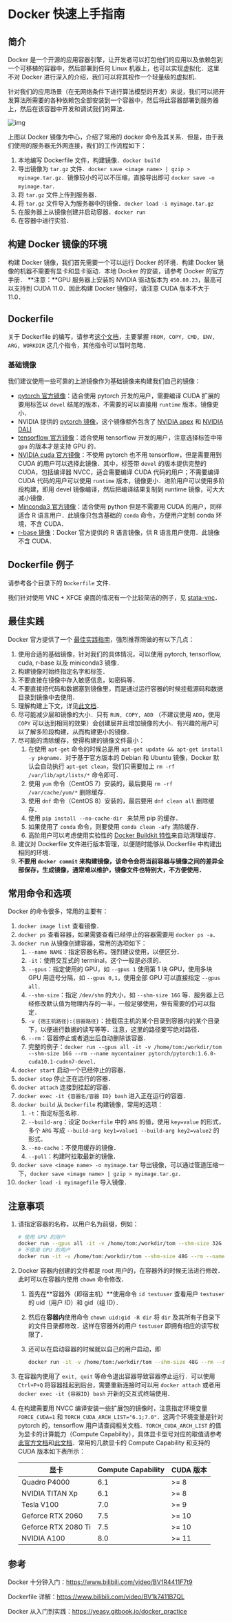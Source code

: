 # Docker 快速上手指南

## 简介

Docker 是一个开源的应用容器引擎，让开发者可以打包他们的应用以及依赖包到一个可移植的容器中，然后部署到任何 Linux 机器上，也可以实现虚拟化．这里不对 Docker 进行深入的介绍，我们可以将其视作一个轻量级的虚拟机．

针对我们的应用场景（在无网络条件下进行算法模型的开发）来说，我们可以把开发算法所需要的各种依赖包全部安装到一个容器中，然后将此容器部署到服务器上，然后在该容器中开发和调试我们的算法．

![img](.images/docker.jpg)

上图以 Docker 镜像为中心，介绍了常用的 docker 命令及其关系．但是，由于我们使用的服务器无外网连接，我们的工作流程如下：

1. 本地编写 Dockerfile 文件，构建镜像．`docker build`
2. 导出镜像为 `tar.gz` 文件．`docker save <image name> | gzip > myimage.tar.gz`．镜像较小的可以不压缩，直接导出即可 `docker save -o myimage.tar`．
3. 将 `tar.gz` 文件上传到服务器．
4. 将 `tar.gz` 文件导入为服务器中的镜像．`docker load -i myimage.tar.gz`
5. 在服务器上从镜像创建并启动容器．`docker run`
6. 在容器中进行实验．

## 构建 Docker 镜像的环境

构建 Docker 镜像，我们首先需要一个可以运行 Docker 的环境．构建 Docker 镜像的机器不需要有显卡和显卡驱动．本地 Docker 的安装，请参考 Docker 的官方手册．
**注意：**GPU 服务器上安装的 NVIDIA 驱动版本为 `450.80.23`，最高可以支持到 CUDA 11.0．因此构建 Docker 镜像时，请注意 CUDA 版本不大于 11.0．

## Dockerfile

关于 Dockerfile 的编写，请参考[这个文档](https://yeasy.gitbook.io/docker_practice/image/dockerfile)，主要掌握 `FROM, COPY, CMD, ENV, ARG, WORKDIR` 这几个指令，其他指令可以暂时忽略．

### 基础镜像

我们建议使用一些可靠的上游镜像作为基础镜像来构建我们自己的镜像：

* [pytorch 官方镜像](https://hub.docker.com/r/pytorch/pytorch)：适合使用 pytorch 开发的用户，需要编译 CUDA 扩展的要用标签以 `devel` 结尾的版本，不需要的可以直接用 `runtime` 版本，镜像更小．
* NVIDIA 提供的 [pytorch 镜像](https://ngc.nvidia.com/catalog/containers/nvidia:pytorch)，这个镜像额外包含了 [NVIDIA apex](https://github.com/NVIDIA/apex) 和 [NVIDIA DALI](https://github.com/NVIDIA/DALI)
* [tensorflow 官方镜像](https://hub.docker.com/r/tensorflow/tensorflow/)：适合使用 tensorflow 开发的用户，注意选择标签中带 `gpu` 的版本才是支持 GPU 的．
* [NVIDIA cuda 官方镜像](https://hub.docker.com/r/nvidia/cuda)：不使用 pytorch 也不用 tensorflow，但是需要用到 CUDA 的用户可以选择此镜像．其中，标签带 `devel` 的版本提供完整的 CUDA，包括编译器 NVCC，适合需要编译 CUDA 代码的用户；不需要编译 CUDA 代码的用户可以使用 `runtime` 版本，镜像更小．进阶用户可以使用多阶段构建，即用 devel 镜像编译，然后把编译结果复制到 runtime 镜像，可大大减小镜像．
* [Minconda3 官方镜像](https://hub.docker.com/r/continuumio/miniconda3)：适合使用 python 但是不需要用 CUDA 的用户，同样适合 R 语言用户．此镜像只包含基础的 `conda` 命令，方便用户定制 conda 环境，不含 CUDA．
* [r-base 镜像](https://hub.docker.com/_/r-base)：Docker 官方提供的 R 语言镜像，供 R 语言用户使用．此镜像不含 CUDA．

## Dockerfile 例子

请参考各个目录下的 `Dockerfile` 文件．

我们针对使用 VNC + XFCE 桌面的情况有一个比较简洁的例子，见 [stata-vnc](./stata-vnc)．

## 最佳实践

Docker 官方提供了一个 [最佳实践指南](https://docs.docker.com/develop/develop-images/dockerfile_best-practices/)，强烈推荐照做的有以下几点：

1. 使用合适的基础镜像，针对我们的具体情况，可以使用 pytorch, tensorflow, cuda, r-base 以及 miniconda3 镜像．
2. 构建镜像时始终指定名字和标签．
3. 不要直接在镜像中存入敏感信息，如密码等．
4. 不要直接把代码和数据塞到镜像里，而是通过运行容器的时候挂载源码和数据目录到镜像中去使用．
5. 理解构建上下文，详见[此文档](https://yeasy.gitbook.io/docker_practice/image/build#jing-xiang-gou-jian-shang-xia-wen-context)．
6. 尽可能减少层和镜像的大小．只有 `RUN, COPY, ADD` （不建议使用 `ADD`，使用 `COPY` 可以达到相同的效果）会创建层并且增加镜像的大小．有兴趣的用户可以了解多阶段构建，从而构建更小的镜像．
7. 尽可能的清除缓存，使得构建的镜像文件最小：
   1. 在使用 `apt-get` 命令的时候总是用 `apt-get update && apt-get install -y pkgname`．对于基于官方版本的 Debian 和 Ubuntu 镜像，Docker 默认会自动执行 `apt-get clean`，我们只需要加上 `rm -rf /var/lib/apt/lists/*` 命令即可．
   2. 使用 `yum` 命令（CentOS 7）安装的，最后要用 `rm -rf /var/cache/yum/*` 删除缓存．
   3. 使用 `dnf` 命令（CentOS 8）安装的，最后要用 `dnf clean all` 删除缓存．
   4. 使用 `pip install --no-cache-dir ` 来禁用 pip 的缓存．
   5. 如果使用了 `conda` 命令，则要使用 `conda clean -afy` 清除缓存．
   6. 高阶用户可以考虑使用实验性的 [Docker Buildkit 特性](https://github.com/moby/buildkit/blob/master/frontend/dockerfile/docs/syntax.md#run---mounttypecache)来自动清理缓存．
8. 建议对 Dockerfile 文件进行版本管理，以便随时能够从 Dockerfile 中构建出相同的环境．
9. **不要用 `docker commit` 来构建镜像，该命令会将当前容器与镜像之间的差异全部保存，生成镜像，通常难以维护，镜像文件也特别大，不方便使用．**

## 常用命令和选项

Docker 的命令很多，常用的主要有：

1. `docker image list` 查看镜像．
2. `docker ps` 查看容器，如果需要查看已经停止的容器需要用 `docker ps -a`．
3. `docker run` 从镜像创建容器，常用的选项如下：
   1. `--name NAME`：指定容器名称，强烈建议使用，以便区分．
   2. `-it`：使用交互式的 terminal，这个一般是必须的．
   3. `--gpus`：指定使用的 GPU，如 `--gpus 1` 使用第 1 块 GPU，使用多块 GPU 用逗号分隔，如 `--gpus 0,1`，使用全部 GPU 可以直接指定 `--gpus all`．
   4. `--shm-size`：指定 `/dev/shm` 的大小，如 `--shm-size 16G` 等．服务器上已经修改默认值为物理内存的一半，一般足够使用，但有需要的仍可以指定．
   5. `-v {宿主机路径}:{容器路径}`：挂载宿主机的某个目录到容器内的某个目录下，以便进行数据的读写等等．注意，这里的路径要写绝对路径．
   6. `--rm`：容器停止或者退出后自动删除该容器．
   7. 完整的例子：`docker run --gpus all -it -v /home/tom:/workdir/tom --shm-size 16G --rm --name mycontainer pytorch/pytorch:1.6.0-cuda10.1-cudnn7-devel`．
4. `docker start` 启动一个已经停止的容器．
5. `docker stop` 停止正在运行的容器．
6. `docker attach` 连接到挂起的容器．
7. `docker exec -it {容器名/容器 ID} bash`  进入正在运行的容器．
8. `docker build` 从 `Dockerfile` 构建镜像，常用的选项：
   1. `-t`：指定标签名称．
   2. `--build-arg`：设定 `Dockerfile` 中的 `ARG` 的值，使用 `key=value` 的形式，多个 `ARG` 写成 `--build-arg key1=value1 --build-arg key2=value2` 的形式．
   3. `--no-cache`：不使用缓存的镜像．
   4. `--pull`：构建时拉取最新的镜像．
9. `docker save <image name> -o myimage.tar`  导出镜像，可以通过管道压缩一下，`docker save <image name> | gzip > myimage.tar.gz`．
10. `docker load -i myimagefile` 导入镜像．

## 注意事项

1. 请指定容器的名称，以用户名为前缀，例如：

   ```bash
   # 使用 GPU 的用户
   docker run --gpus all -it -v /home/tom:/workdir/tom --shm-size 32G --rm --name tom-bert myimageid
   # 不使用 GPU 的用户
   docker run -it -v /home/tom:/workdir/tom --shm-size 48G --rm --name tom-r-env myimageid
   ```

2. Docker 容器内创建的文件都是 root 用户的，在容器外的时候无法进行修改．此时可以在容器内使用 `chown` 命令修改．

   1. 首先在**容器外（即宿主机）**使用命令 `id testuser` 查看用户 `testuser`的 uid（用户 ID）和 gid（组 ID）．

   2. 然后在**容器内**使用命令 `chown uid:gid -R dir` 将 `dir` 及其所有子目录下的文件目录都修改．这样在容器外的用户 `testuser` 即拥有相应的读写权限了．

   3. 还可以在启动容器的时候就以自己的用户启动，即

      ```bash
      docker run -it -v /home/tom:/workdir/tom --shm-size 48G --rm --name tom-r-env --user $(id -u):$(id -g) myimageid
      ```

3. 在容器内使用了 `exit, quit` 等命令退出容器导致容器停止运行．可以使用 `Ctrl+P+Q` 将容器挂起到后台，需要重新连接时可以用 `docker attach` 或者用 `docker exec -it {容器ID} bash` 开新的交互式终端使用．

4. 在构建需要用 NVCC 编译安装一些扩展包的镜像时，注意指定环境变量 `FORCE_CUDA=1` 和 `TORCH_CUDA_ARCH_LIST="6.1;7.0"`．这两个环境变量是针对 pytorch 的，tensorflow 用户请查阅相关文档．`TORCH_CUDA_ARCH_LIST` 的值为显卡的计算能力（Compute Capability），具体显卡型号对应的取值请参考[此官方文档](https://developer.nvidia.com/cuda-gpus)和[此文档](https://arnon.dk/matching-sm-architectures-arch-and-gencode-for-various-nvidia-cards/)．常用的几款显卡的 Compute Capability 和支持的 CUDA 版本如下表所示：

   | 显卡                | Compute Capability | CUDA 版本 |
   | ------------------- | ------------------ | --------- |
   | Quadro P4000        | 6.1                | >= 8      |
   | NVIDIA TITAN Xp     | 6.1                | >= 8      |
   | Tesla V100          | 7.0                | >= 9      |
   | Geforce RTX 2060    | 7.5                | >= 10     |
   | Geforce RTX 2080 Ti | 7.5                | >= 10     |
   | NVIDIA A100         | 8.0                | >= 11     |


## 参考

Docker 十分钟入门：https://www.bilibili.com/video/BV1R4411F7t9

Dockerfile 详解：https://www.bilibili.com/video/BV1k7411B7QL

Docker 从入门到实践：https://yeasy.gitbook.io/docker_practice